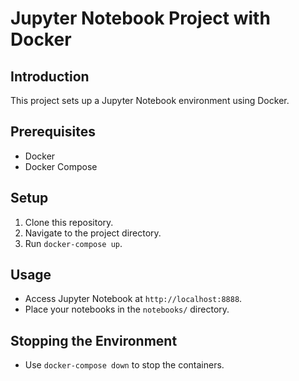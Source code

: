 # Jupyter Notebook Project with Docker

## Introduction

This project sets up a Jupyter Notebook environment using Docker.

## Prerequisites

- Docker
- Docker Compose

## Setup

1. Clone this repository.
2. Navigate to the project directory.
3. Run `docker-compose up`.

## Usage

- Access Jupyter Notebook at `http://localhost:8888`.
- Place your notebooks in the `notebooks/` directory.

## Stopping the Environment

- Use `docker-compose down` to stop the containers.
